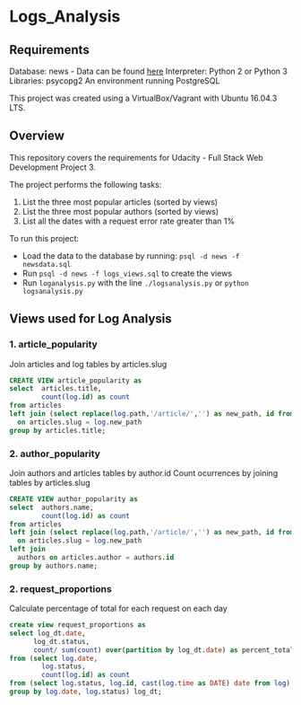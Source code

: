# Logs_Analysis

## Requirements
Database: news - Data can be found [here](https://d17h27t6h515a5.cloudfront.net/topher/2016/August/57b5f748_newsdata/newsdata.zip)
Interpreter: Python 2 or Python 3
Libraries: psycopg2
An environment running PostgreSQL

This project was created using a VirtualBox/Vagrant with Ubuntu 16.04.3 LTS.

## Overview
This repository covers the requirements for Udacity - Full Stack Web Development Project 3.

The project performs the following tasks:
1. List the three most popular articles (sorted by views)
2. List the three most popular authors (sorted by views)
3. List all the dates with a request error rate greater than 1%

To run this project:
- Load the data to the database by running: `psql -d news -f newsdata.sql`
- Run `psql -d news -f logs_views.sql` to create the views
- Run `loganalysis.py` with the line `./logsanalysis.py` or `python logsanalysis.py`

## Views used for Log Analysis

### 1. article_popularity
Join articles and log tables by articles.slug
```sql
CREATE VIEW article_popularity as
select  articles.title,
        count(log.id) as count
from articles
left join (select replace(log.path,'/article/','') as new_path, id from log) log
  on articles.slug = log.new_path
group by articles.title;
```

### 2. author_popularity
Join authors and articles tables by author.id
Count ocurrences by joining tables by articles.slug
```sql
CREATE VIEW author_popularity as
select  authors.name,
        count(log.id) as count
from articles
left join (select replace(log.path,'/article/','') as new_path, id from log) log
  on articles.slug = log.new_path
left join
  authors on articles.author = authors.id
group by authors.name;
```
### 2. request_proportions
Calculate percentage of total for each request on each day
```sql
create view request_proportions as
select log_dt.date,
      log_dt.status,
      count/ sum(count) over(partition by log_dt.date) as percent_total
from (select log.date,
        log.status,
        count(log.id) as count
from (select log.status, log.id, cast(log.time as DATE) date from log) log
group by log.date, log.status) log_dt;
```
